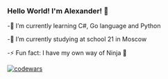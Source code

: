 ### Hello World! I'm Alexander!  👋

<!--
**Goldriel/Goldriel** is a ✨ _special_ ✨ repository because its `README.md` (this file) appears on your GitHub profile.

Here are some ideas to get you started:

- 🔭 I’m currently working on ...
- 🌱 I’m currently learning C# language and Python
- 👯 I’m looking to collaborate on ...
- 🤔 I’m looking for help with ...
- 💬 Ask me about ...
- 📫 How to reach me: ...
- 😄 Pronouns: ...
- ⚡ Fun fact: ...
-->
<div>
<p>-🌱 I’m currently learning C#, Go language and Python </p>
<p>-🔭 I’m currently studying at school 21 in Moscow </p>
<p>-⚡ Fun fact: I have my own way of Ninja 🥷</p>
</div>

[![codewars](https://www.codewars.com/users/Elroel/badges/large)](https://www.codewars.com/users/Elroel)

